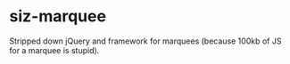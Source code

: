 siz-marquee
===========

Stripped down jQuery and framework for marquees (because 100kb of JS for a marquee is stupid).